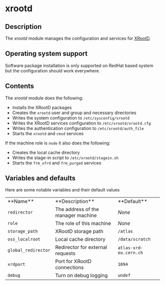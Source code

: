 # xrootd
## Description

The *xrootd* module manages the configuration and services for [XRootD](http://xrootd.slac.stanford.edu/).

## Operating system support

Software package installation is only supported on RedHat based system but the configuration should work everywhere.

## Contents

The *xrootd* module does the following:

* Installs the XRootD packages
* Creates the `xrootd` user and group and necessary directories
* Writes the system configuration to `/etc/sysconfig/xrootd`
* Writes the XRootD services configuration to `/etc/xrootd/xrootd.cfg`
* Writes the authentication configuration to `/etc/xrootd/auth_file`
* Starts the `xrootd` and `cmsd` services

If the machine role is `node` it also does the following:

* Creates the local cache directory
* Writes the stage-in script to `/etc/xrootd/stagein.sh`
* Starts the `frm_xfrd` and `frm_purged` services

## Variables and defaults

Here are some notable variables and their default values

<table>
  <tr><td>**Name**</td><td>**Description**</td><td>**Default**</td></tr>
  <tr><td><code>redirector</code></td><td>The address of the manager machine</td><td><em>None</em></td></tr>
  <tr><td><code>role</code></td><td>The role of this machine</td><td><em>None</em></td></tr>
  <tr><td><code>storage_path</code></td><td>XRootD storage path</td><td><code>/atlas</code></td></tr>
  <tr><td><code>oss_localroot</code></td><td>Local cache directory</td><td><code>/data/scratch</code></td></tr>
  <tr><td><code>global_redirector</code></td><td>Redirector for external requests</td><td><code>atlas-xrd-eu.cern.ch</code></td></tr>
  <tr><td><code>xrdport</code></td><td>Port for XRootD connections</td><td><code>1094</code></td></tr>
  <tr><td><code>debug</code></td><td>Turn on debug logging</td><td><code>undef</code></td></tr>
</table>

